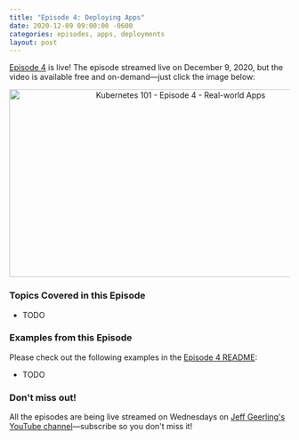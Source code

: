```yaml
---
title: "Episode 4: Deploying Apps"
date: 2020-12-09 09:00:00 -0600
categories: episodes, apps, deployments
layout: post
---
```

[Episode 4](https://www.youtube.com/watch?v=mrxA8g3w6ic) is live! The episode streamed live on December 9, 2020, but the video is available free and on-demand—just click the image below:

<div style="text-align: center;" class="thumb-wrapper">
  <a href="https://www.youtube.com/watch?v=mrxA8g3w6ic">
    <img src="/assets/images/episode-04.jpg" width="600" height="338" alt="Kubernetes 101 - Episode 4 - Real-world Apps" class="parent-img-responsive"><span></span>
  </a>
</div>

### Topics Covered in this Episode

  - TODO

### Examples from this Episode

Please check out the following examples in the [Episode 4 README](https://github.com/geerlingguy/kubernetes-101/tree/master/episode-04):

  - TODO

### Don't miss out!

All the episodes are being live streamed on Wednesdays on [Jeff Geerling's YouTube channel](https://www.youtube.com/c/JeffGeerling)—subscribe so you don't miss it!
